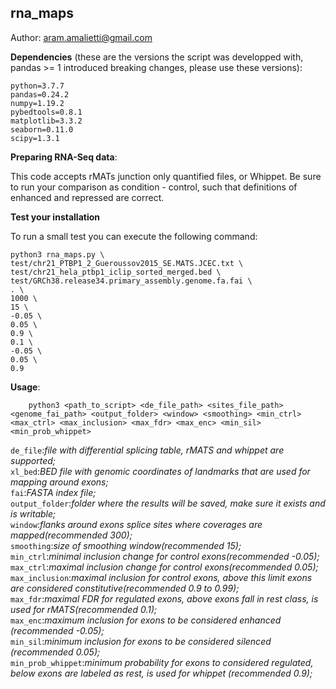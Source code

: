 ## rna_maps
Author: aram.amalietti@gmail.com


**Dependencies** (these are the versions the script was developped with, pandas >= 1 introduced breaking changes, please use these versions):
```
python=3.7.7  
pandas=0.24.2  
numpy=1.19.2  
pybedtools=0.8.1  
matplotlib=3.3.2
seaborn=0.11.0
scipy=1.3.1
```
**Preparing RNA-Seq data**:

This code accepts rMATs junction only quantified files, or Whippet.
Be sure to run your comparison as condition - control, such that definitions of enhanced and repressed are correct.

**Test your installation**

To run a small test you can execute the following command:
```
python3 rna_maps.py \
test/chr21_PTBP1_2_Gueroussov2015_SE.MATS.JCEC.txt \
test/chr21_hela_ptbp1_iclip_sorted_merged.bed \
test/GRCh38.release34.primary_assembly.genome.fa.fai \
. \
1000 \
15 \
-0.05 \
0.05 \
0.9 \
0.1 \
-0.05 \
0.05 \
0.9
```

**Usage**:  
```
    python3 <path_to_script> <de_file_path> <sites_file_path> <genome_fai_path> <output_folder> <window> <smoothing> <min_ctrl> <max_ctrl> <max_inclusion> <max_fdr> <max_enc> <min_sil> <min_prob_whippet>
```
`de_file`:*file with differential splicing table, rMATS and whippet are supported;*  
`xl_bed`:*BED file with genomic coordinates of landmarks that are used for mapping around exons;*  
`fai`:*FASTA index file;*  
`output_folder`:*folder where the results will be saved, make sure it exists and is writable;*  
`window`:*flanks around exons splice sites where coverages are mapped(recommended 300);*  
`smoothing`:*size of smoothing window(recommended 15);*   
`min_ctrl`:*minimal inclusion change for control exons(recommended -0.05);*  
`max_ctrl`:*maximal inclusion change for control exons(recommended 0.05);*  
`max_inclusion`:*maximal inclusion for control exons, above this limit exons are considered constitutive(recommended 0.9 to 0.99);*  
`max_fdr`:*maximal FDR for regulated exons, above exons fall in rest class, is used for rMATS(recommended 0.1);*  
`max_enc`:*maximum inclusion for exons to be considered enhanced (recommended -0.05);*  
`min_sil`:*minimum inclusion for exons to be considered silenced (recommended 0.05);*  
`min_prob_whippet`:*minimum probability for exons to considered regulated, below exons are labeled as rest, is used for whippet (recommended 0.9);*  
